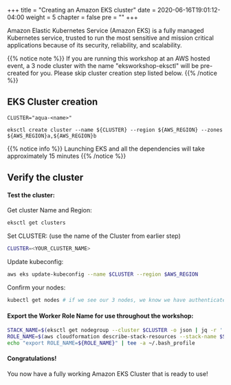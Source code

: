 +++
title = "Creating an Amazon EKS cluster"
date = 2020-06-16T19:01:12-04:00
weight = 5
chapter = false
pre = "<b></b>"
+++

Amazon Elastic Kubernetes Service (Amazon EKS) is a fully managed Kubernetes service, trusted to run the most sensitive and mission critical applications because of its security, reliability, and scalability. 

{{% notice note %}}
If you are running this workshop at an AWS hosted event, a 3 node cluster with the name "eksworkshop-eksctl" will be pre-created for you. Please skip cluster creation step listed below.
{{% /notice %}}



## EKS Cluster creation
```shell
CLUSTER="aqua-<name>"
```

```shell
eksctl create cluster --name ${CLUSTER} --region ${AWS_REGION} --zones ${AWS_REGION}a,${AWS_REGION}b
```

{{% notice info %}}
Launching EKS and all the dependencies will take approximately 15 minutes
{{% /notice %}}





## Verify the cluster
#### Test the cluster:

Get cluster Name and Region:

```bash
eksctl get clusters
```

Set CLUSTER: (use the name of the Cluster from earlier step)

```bash
CLUSTER=<YOUR_CLUSTER_NAME>
```

Update kubeconfig:
```bash
aws eks update-kubeconfig --name $CLUSTER --region $AWS_REGION
```

Confirm your nodes:
```bash
kubectl get nodes # if we see our 3 nodes, we know we have authenticated correctly
```

#### Export the Worker Role Name for use throughout the workshop:

```bash
STACK_NAME=$(eksctl get nodegroup --cluster $CLUSTER -o json | jq -r '.[].StackName')
ROLE_NAME=$(aws cloudformation describe-stack-resources --stack-name $STACK_NAME | jq -r '.StackResources[] | select(.ResourceType=="AWS::IAM::Role") | .PhysicalResourceId')
echo "export ROLE_NAME=${ROLE_NAME}" | tee -a ~/.bash_profile
```

#### Congratulations!

You now have a fully working Amazon EKS Cluster that is ready to use!
